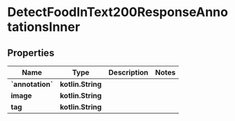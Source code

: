 
# DetectFoodInText200ResponseAnnotationsInner

## Properties
Name | Type | Description | Notes
------------ | ------------- | ------------- | -------------
**&#x60;annotation&#x60;** | **kotlin.String** |  | 
**image** | **kotlin.String** |  | 
**tag** | **kotlin.String** |  | 



